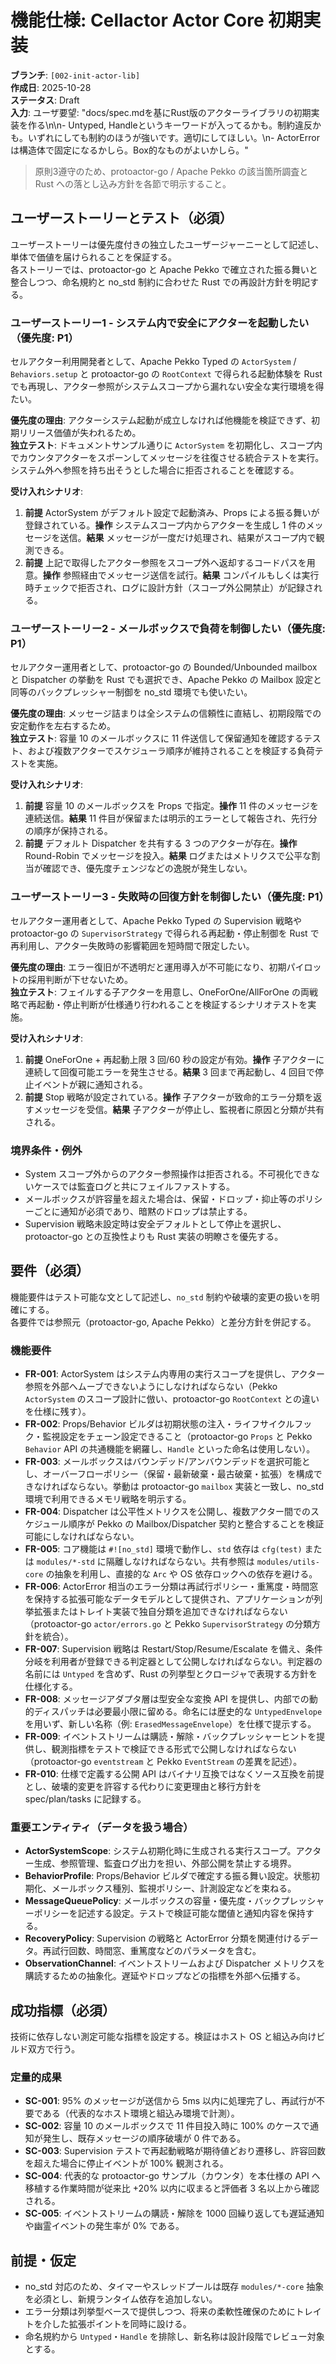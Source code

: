 # 機能仕様: Cellactor Actor Core 初期実装

**ブランチ**: `[002-init-actor-lib]`  
**作成日**: 2025-10-28  
**ステータス**: Draft  
**入力**: ユーザ要望: "docs/spec.mdを基にRust版のアクターライブラリの初期実装を作る\n\n- Untyped, Handleというキーワードが入ってるかも。制約違反かも。いずれにしても制約のほうが強いです。適切にしてほしい。\n- ActorErrorは構造体で固定になるかしら。Box<dyn ActorError>的なものがよいかしら。"

> 原則3遵守のため、protoactor-go / Apache Pekko の該当箇所調査と Rust への落とし込み方針を各節で明示すること。

## ユーザーストーリーとテスト（必須）

ユーザーストーリーは優先度付きの独立したユーザージャーニーとして記述し、単体で価値を届けられることを保証する。  
各ストーリーでは、protoactor-go と Apache Pekko で確立された振る舞いと整合しつつ、命名規約と no_std 制約に合わせた Rust での再設計方針を明記する。

### ユーザーストーリー1 - システム内で安全にアクターを起動したい（優先度: P1）

セルアクター利用開発者として、Apache Pekko Typed の `ActorSystem` / `Behaviors.setup` と protoactor-go の `RootContext` で得られる起動体験を Rust でも再現し、アクター参照がシステムスコープから漏れない安全な実行環境を得たい。

**優先度の理由**: アクターシステム起動が成立しなければ他機能を検証できず、初期リリース価値が失われるため。  
**独立テスト**: ドキュメントサンプル通りに `ActorSystem` を初期化し、スコープ内でカウンタアクターをスポーンしてメッセージを往復させる統合テストを実行。システム外へ参照を持ち出そうとした場合に拒否されることを確認する。

**受け入れシナリオ**:

1. **前提** ActorSystem がデフォルト設定で起動済み、Props による振る舞いが登録されている。**操作** システムスコープ内からアクターを生成し 1 件のメッセージを送信。**結果** メッセージが一度だけ処理され、結果がスコープ内で観測できる。
2. **前提** 上記で取得したアクター参照をスコープ外へ返却するコードパスを用意。**操作** 参照経由でメッセージ送信を試行。**結果** コンパイルもしくは実行時チェックで拒否され、ログに設計方針（スコープ外公開禁止）が記録される。

### ユーザーストーリー2 - メールボックスで負荷を制御したい（優先度: P1）

セルアクター運用者として、protoactor-go の Bounded/Unbounded mailbox と Dispatcher の挙動を Rust でも選択でき、Apache Pekko の Mailbox 設定と同等のバックプレッシャー制御を no_std 環境でも使いたい。

**優先度の理由**: メッセージ詰まりは全システムの信頼性に直結し、初期段階での安定動作を左右するため。  
**独立テスト**: 容量 10 のメールボックスに 11 件送信して保留通知を確認するテスト、および複数アクターでスケジューラ順序が維持されることを検証する負荷テストを実施。

**受け入れシナリオ**:

1. **前提** 容量 10 のメールボックスを Props で指定。**操作** 11 件のメッセージを連続送信。**結果** 11 件目が保留または明示的エラーとして報告され、先行分の順序が保持される。
2. **前提** デフォルト Dispatcher を共有する 3 つのアクターが存在。**操作** Round-Robin でメッセージを投入。**結果** ログまたはメトリクスで公平な割当が確認でき、優先度チェンジなどの逸脱が発生しない。

### ユーザーストーリー3 - 失敗時の回復方針を制御したい（優先度: P1）

セルアクター運用者として、Apache Pekko Typed の Supervision 戦略や protoactor-go の `SupervisorStrategy` で得られる再起動・停止制御を Rust で再利用し、アクター失敗時の影響範囲を短時間で限定したい。

**優先度の理由**: エラー復旧が不透明だと運用導入が不可能になり、初期パイロットの採用判断が下せないため。  
**独立テスト**: フェイルする子アクターを用意し、OneForOne/AllForOne の両戦略で再起動・停止判断が仕様通り行われることを検証するシナリオテストを実施。

**受け入れシナリオ**:

1. **前提** OneForOne + 再起動上限 3 回/60 秒の設定が有効。**操作** 子アクターに連続して回復可能エラーを発生させる。**結果** 3 回まで再起動し、4 回目で停止イベントが親に通知される。
2. **前提** Stop 戦略が設定されている。**操作** 子アクターが致命的エラー分類を返すメッセージを受信。**結果** 子アクターが停止し、監視者に原因と分類が共有される。

### 境界条件・例外

- System スコープ外からのアクター参照操作は拒否される。不可視化できないケースでは監査ログと共にフェイルファストする。
- メールボックスが許容量を超えた場合は、保留・ドロップ・抑止等のポリシーごとに通知が必須であり、暗黙のドロップは禁止する。
- Supervision 戦略未設定時は安全デフォルトとして停止を選択し、protoactor-go との互換性よりも Rust 実装の明瞭さを優先する。

## 要件（必須）

機能要件はテスト可能な文として記述し、`no_std` 制約や破壊的変更の扱いを明確にする。  
各要件では参照元（protoactor-go, Apache Pekko）と差分方針を併記する。

### 機能要件

- **FR-001**: ActorSystem はシステム内専用の実行スコープを提供し、アクター参照を外部へムーブできないようにしなければならない（Pekko `ActorSystem` のスコープ設計に倣い、protoactor-go `RootContext` との違いを仕様に残す）。
- **FR-002**: Props/Behavior ビルダは初期状態の注入・ライフサイクルフック・監視設定をチェーン設定できること（protoactor-go `Props` と Pekko `Behavior` API の共通機能を網羅し、`Handle` といった命名は使用しない）。
- **FR-003**: メールボックスはバウンデッド/アンバウンデッドを選択可能とし、オーバーフローポリシー（保留・最新破棄・最古破棄・拡張）を構成できなければならない。挙動は protoactor-go `mailbox` 実装と一致し、no_std 環境で利用できるメモリ戦略を明示する。
- **FR-004**: Dispatcher は公平性メトリクスを公開し、複数アクター間でのスケジュール順序が Pekko の Mailbox/Dispatcher 契約と整合することを検証可能にしなければならない。
- **FR-005**: コア機能は `#![no_std]` 環境で動作し、`std` 依存は `cfg(test)` または `modules/*-std` に隔離しなければならない。共有参照は `modules/utils-core` の抽象を利用し、直接的な `Arc` や OS 依存ロックへの依存を避ける。
- **FR-006**: ActorError 相当のエラー分類は再試行ポリシー・重篤度・時間窓を保持する拡張可能なデータモデルとして提供され、アプリケーションが列挙拡張またはトレイト実装で独自分類を追加できなければならない（protoactor-go `actor/errors.go` と Pekko `SupervisorStrategy` の分類方針を統合）。
- **FR-007**: Supervision 戦略は Restart/Stop/Resume/Escalate を備え、条件分岐を利用者が登録できる判定器として公開しなければならない。判定器の名前には `Untyped` を含めず、Rust の列挙型とクロージャで表現する方針を仕様化する。
- **FR-008**: メッセージアダプタ層は型安全な変換 API を提供し、内部での動的ディスパッチは必要最小限に留める。命名には歴史的な `UntypedEnvelope` を用いず、新しい名称（例: `ErasedMessageEnvelope`）を仕様で提示する。
- **FR-009**: イベントストリームは購読・解除・バックプレッシャーヒントを提供し、観測指標をテストで検証できる形式で公開しなければならない（protoactor-go `eventstream` と Pekko `EventStream` の差異を記述）。
- **FR-010**: 仕様で定義する公開 API はバイナリ互換ではなくソース互換を前提とし、破壊的変更を許容する代わりに変更理由と移行方針を spec/plan/tasks に記録する。

### 重要エンティティ（データを扱う場合）

- **ActorSystemScope**: システム初期化時に生成される実行スコープ。アクター生成、参照管理、監査ログ出力を担い、外部公開を禁止する境界。
- **BehaviorProfile**: Props/Behavior ビルダで確定する振る舞い設定。状態初期化、メールボックス種別、監視ポリシー、計測設定などを束ねる。
- **MessageQueuePolicy**: メールボックスの容量・優先度・バックプレッシャーポリシーを記述する設定。テストで検証可能な閾値と通知内容を保持する。
- **RecoveryPolicy**: Supervision の戦略と ActorError 分類を関連付けるデータ。再試行回数、時間窓、重篤度などのパラメータを含む。
- **ObservationChannel**: イベントストリームおよび Dispatcher メトリクスを購読するための抽象化。遅延やドロップなどの指標を外部へ伝播する。

## 成功指標（必須）

技術に依存しない測定可能な指標を設定する。検証はホスト OS と組込み向けビルド双方で行う。

### 定量的成果

- **SC-001**: 95% のメッセージが送信から 5ms 以内に処理完了し、再試行が不要である（代表的なホスト環境と組込み環境で計測）。
- **SC-002**: 容量 10 のメールボックスで 11 件目投入時に 100% のケースで通知が発生し、既存メッセージの順序破壊が 0 件である。
- **SC-003**: Supervision テストで再起動戦略が期待値どおり遷移し、許容回数を超えた場合に停止イベントが 100% 観測される。
- **SC-004**: 代表的な protoactor-go サンプル（カウンタ）を本仕様の API へ移植する作業時間が従来比 +20% 以内に収まると評価者 3 名以上から確認される。
- **SC-005**: イベントストリームの購読・解除を 1000 回繰り返しても遅延通知や幽霊イベントの発生率が 0% である。

## 前提・仮定

- no_std 対応のため、タイマーやスレッドプールは既存 `modules/*-core` 抽象を必須とし、新規ランタイム依存を追加しない。
- エラー分類は列挙型ベースで提供しつつ、将来の柔軟性確保のためにトレイトを介した拡張ポイントを同時に設ける。
- 命名規約から `Untyped`・`Handle` を排除し、新名称は設計段階でレビュー対象とする。
